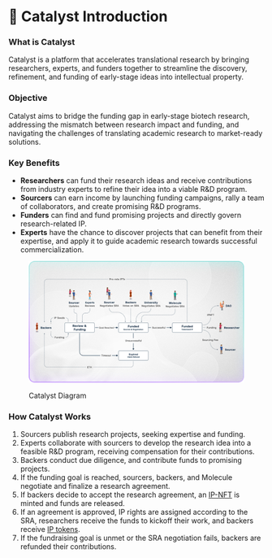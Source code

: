 # 🌱 Catalyst Introduction

### What is Catalyst

Catalyst is a platform that accelerates translational research by bringing researchers, experts, and funders together to streamline the discovery, refinement, and funding of early-stage ideas into intellectual property.

### Objective

Catalyst aims to bridge the funding gap in early-stage biotech research, addressing the mismatch between research impact and funding, and navigating the challenges of translating academic research to market-ready solutions.

### Key Benefits

* **Researchers** can fund their research ideas and receive contributions from industry experts to refine their idea into a viable R\&D program.
* **Sourcers** can earn income by launching funding campaigns, rally a team of collaborators, and create promising R\&D programs.
* **Funders** can find and fund promising projects and directly govern research-related IP.
* **Experts** have the chance to discover projects that can benefit from their expertise, and apply it to guide academic research towards successful commercialization.



<figure><img src="../.gitbook/assets/Funding Projects - Large Text (1).jpg" alt=""><figcaption><p>Catalyst Diagram</p></figcaption></figure>

### How Catalyst Works

1. Sourcers publish research projects, seeking expertise and funding.
2. Experts collaborate with sourcers to develop the research idea into a feasible R\&D program, receiving compensation for their contributions.
3. Backers conduct due diligence, and contribute funds to promising projects.
4. If the funding goal is reached, sourcers, backers, and Molecule negotiate and finalize a research agreement.
5. If backers decide to accept the research agreement, an [IP-NFT](https://docs.molecule.to/documentation/ip-nfts/intro-to-ip-nft) is minted and funds are released.
6. If an agreement is approved, IP rights are assigned according to the SRA, researchers receive the funds to kickoff their work, and backers receive [IP tokens](https://docs.molecule.to/documentation/ip-tokens/what-are-ipts).
7. If the fundraising goal is unmet or the SRA negotiation fails, backers are refunded their contributions.
